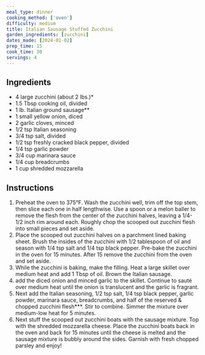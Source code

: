 ```yaml
---
meal_type: dinner
cooking_method: ['oven']
difficulty: medium
title: Italian Sausage Stuffed Zucchini
garden_ingredients: [zucchini]
dates_made: [2024-01-02]
prep_time: 15
cook_time: 30
servings: 4
---
```


## Ingredients

- 4 large zucchini (about 2 lbs.)*
- 1.5 Tbsp cooking oil, divided
- 1 lb. Italian ground sausage**
- 1 small yellow onion, diced
- 2 garlic cloves, minced
- 1/2 tsp Italian seasoning
- 3/4 tsp salt, divided
- 1/2 tsp freshly cracked black pepper, divided
- 1/4 tsp garlic powder
- 3/4 cup marinara sauce
- 1/4 cup breadcrumbs
- 1 cup shredded mozzarella

## Instructions

1. Preheat the oven to 375°F. Wash the zucchini well, trim off the top stem, then slice each one in half lengthwise. Use a spoon or a melon baller to remove the flesh from the center of the zucchini halves, leaving a 1/4-1/2 inch rim around each. Roughly chop the scooped out zucchini flesh into small pieces and set aside.
2. Place the scooped out zucchini halves on a parchment lined baking sheet. Brush the insides of the zucchini with 1/2 tablespoon of oil and season with 1/4 tsp salt and 1/4 tsp black pepper. Pre-bake the zucchini in the oven for 15 minutes. After 15 remove the zucchini from the oven and set aside.
3. While the zucchini is baking, make the filling. Heat a large skillet over medium heat and add 1 Tbsp of oil. Brown the Italian sausage.
4. add the diced onion and minced garlic to the skillet. Continue to sauté over medium heat until the onion is translucent and the garlic is fragrant.
5. Next add the Italian seasoning, 1/2 tsp salt, 1/4 tsp black pepper, garlic powder, marinara sauce, breadcrumbs, and half of the reserved & chopped zucchini flesh***. Stir to combine. Simmer the mixture over medium-low heat for 5 minutes.
6. Next stuff the scooped out zucchini boats with the sausage mixture. Top with the shredded mozzarella cheese. Place the zucchini boats back in the oven and back for 15 minutes until the cheese is melted and the sausage mixture is bubbly around the sides. Garnish with fresh chopped parsley and enjoy!
